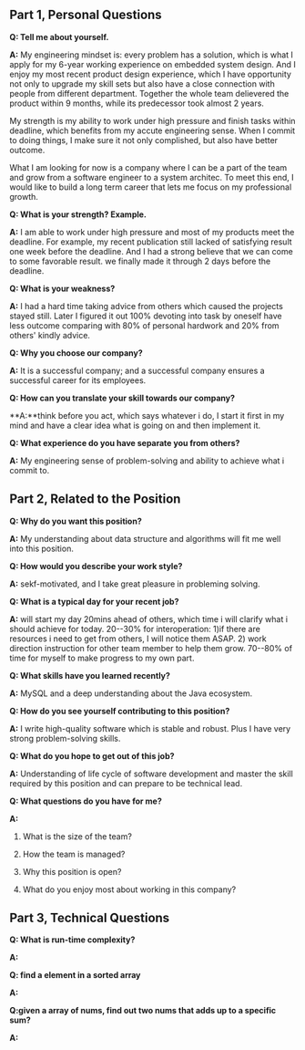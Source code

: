 ## Part 1, Personal Questions
**Q: Tell me about yourself.**

**A:** My engineering mindset is: every problem has a solution, which is what I apply for my 6-year working experience on embedded system 
design. And I enjoy my most recent product design experience, which I have opportunity not only to upgrade my skill sets but also have
a close connection with people from different department. Together the whole team delievered the product within 9 months, while its 
predecessor took almost 2 years. 

My strength is my ability to work under high pressure and finish tasks within deadline, which benefits from my accute engineering sense.
When I commit to doing things, I make sure it not only complished, but also have better outcome. 

What I am looking for now is a company where I can be a part of the team and grow from a software engineer to a system architec. To meet this end,
I would like to build a long term career that lets me focus on my professional growth. 

**Q: What is your strength? Example.** 

**A:** I am able to work under high pressure and most of my products meet the deadline. 
For example, my recent publication still lacked of satisfying result one week before the deadline. And I had a strong believe that we can
come to some favorable result. we finally made it through 2 days before the deadline. 

**Q: What is your weakness?**

**A:** I had a hard time taking advice from others which caused the projects stayed still. Later I figured it out 100% devoting into task
by oneself have less outcome comparing with 80% of personal hardwork and 20% from others' kindly advice. 

**Q: Why you choose our company?**

**A:** It is a successful company; and a successful company ensures a successful career for its employees. 

**Q: How can you translate your skill towards our company?**

**A:**think before you act, which says whatever i do, I start it first in my mind and have a clear idea what is going on and then 
implement it. 

**Q: What experience do you have separate you from others?** 

**A:** My engineering sense of problem-solving and ability to achieve what i commit to.   

## Part 2, Related to the Position
**Q: Why do you want this position?**

**A:** My understanding about data structure and algorithms will fit me well into this position. 

**Q: How would you describe your work style?**

**A:** sekf-motivated, and I take great pleasure in probleming solving.  

**Q: What is a typical day for your recent job?**

**A:** will start my day 20mins ahead of others, which time i will clarify what i should achieve for today. 
20--30% for interoperation: 1)if there are resources i need to get from others, I will notice them ASAP.
2) work direction instruction for other team member to help them grow.
70--80% of time for myself to make progress to my own part. 

**Q: What skills have you learned recently?**

**A:** MySQL and a deep understanding about the Java ecosystem. 

**Q: How do you see yourself contributing to this position?**

**A:** I write high-quality software which is stable and robust. Plus I have very strong problem-solving skills. 

**Q: What do you hope to get out of this job?**

**A:** Understanding of life cycle of software development and master the skill required by this position and can prepare to be technical lead.

**Q: What questions do you have for me?**

**A:** 

1. What is the size of the team? 

2. How the team is managed?  

3. Why this position is open?

4. What do you enjoy most about working in this company? 

## Part 3, Technical Questions

**Q: What is run-time complexity?**

**A:**

**Q: find a element in a sorted array**

**A:**

**Q:given a array of nums, find out two nums that adds up to a specific sum?**

**A:**
